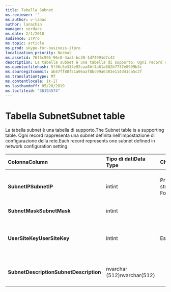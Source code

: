```yaml
---
title: Tabella Subnet
ms.reviewer: ''
ms.author: v-lanac
author: lanachin
manager: serdars
ms.date: 2/1/2018
audience: ITPro
ms.topic: article
ms.prod: skype-for-business-itpro
localization_priority: Normal
ms.assetid: 76f5c995-96c8-4aa3-bc30-1d74991d7c42
description: La tabella subnet è una tabella di supporto. Ogni record rappresenta una subnet definita nell'impostazione di configurazione della rete.
ms.openlocfilehash: 9f36c5e334e92caa8bf4a81a682b7737e8999b3c
ms.sourcegitcommit: ab47ff88f51a96aaf8bc99a6303e114d41ca5c2f
ms.translationtype: MT
ms.contentlocale: it-IT
ms.lasthandoff: 05/20/2019
ms.locfileid: "36194574"
---
```

# <a name="subnet-table"></a><span data-ttu-id="e7c7c-104">Tabella Subnet</span><span class="sxs-lookup"><span data-stu-id="e7c7c-104">Subnet table</span></span>
 
<span data-ttu-id="e7c7c-105">La tabella subnet è una tabella di supporto.</span><span class="sxs-lookup"><span data-stu-id="e7c7c-105">The Subnet table is a supporting table.</span></span> <span data-ttu-id="e7c7c-106">Ogni record rappresenta una subnet definita nell'impostazione di configurazione della rete.</span><span class="sxs-lookup"><span data-stu-id="e7c7c-106">Each record represents one subnet defined in network configuration setting.</span></span>
  
|<span data-ttu-id="e7c7c-107">**Colonna**</span><span class="sxs-lookup"><span data-stu-id="e7c7c-107">**Column**</span></span>|<span data-ttu-id="e7c7c-108">**Tipo di dati**</span><span class="sxs-lookup"><span data-stu-id="e7c7c-108">**Data Type**</span></span>|<span data-ttu-id="e7c7c-109">**Chiave/indice**</span><span class="sxs-lookup"><span data-stu-id="e7c7c-109">**Key/Index**</span></span>|<span data-ttu-id="e7c7c-110">**Dettagli**</span><span class="sxs-lookup"><span data-stu-id="e7c7c-110">**Details**</span></span>|
|:-----|:-----|:-----|:-----|
|<span data-ttu-id="e7c7c-111">**SubnetIP**</span><span class="sxs-lookup"><span data-stu-id="e7c7c-111">**SubnetIP**</span></span> <br/> |<span data-ttu-id="e7c7c-112">int</span><span class="sxs-lookup"><span data-stu-id="e7c7c-112">int</span></span>  <br/> |<span data-ttu-id="e7c7c-113">Primaria, straniera</span><span class="sxs-lookup"><span data-stu-id="e7c7c-113">Primary, Foreign</span></span>  <br/> |<span data-ttu-id="e7c7c-114">Rappresentazione Integer per l'IP della subnet.</span><span class="sxs-lookup"><span data-stu-id="e7c7c-114">Integer representation for the subnet IP.</span></span>  <br/> |
|<span data-ttu-id="e7c7c-115">**SubnetMask**</span><span class="sxs-lookup"><span data-stu-id="e7c7c-115">**SubnetMask**</span></span> <br/> |<span data-ttu-id="e7c7c-116">int</span><span class="sxs-lookup"><span data-stu-id="e7c7c-116">int</span></span>  <br/> ||<span data-ttu-id="e7c7c-117">Subnet mask.</span><span class="sxs-lookup"><span data-stu-id="e7c7c-117">Subnet mask.</span></span>  <br/> |
|<span data-ttu-id="e7c7c-118">**UserSiteKey**</span><span class="sxs-lookup"><span data-stu-id="e7c7c-118">**UserSiteKey**</span></span> <br/> |<span data-ttu-id="e7c7c-119">int</span><span class="sxs-lookup"><span data-stu-id="e7c7c-119">int</span></span>  <br/> |<span data-ttu-id="e7c7c-120">Esterna</span><span class="sxs-lookup"><span data-stu-id="e7c7c-120">Foreign</span></span>  <br/> |<span data-ttu-id="e7c7c-121">A cui si fa riferimento dalla [tabella UserSite](usersite.md).</span><span class="sxs-lookup"><span data-stu-id="e7c7c-121">Referenced from the [UserSite table](usersite.md).</span></span>  <br/> |
|<span data-ttu-id="e7c7c-122">**SubnetDescription**</span><span class="sxs-lookup"><span data-stu-id="e7c7c-122">**SubnetDescription**</span></span> <br/> |<span data-ttu-id="e7c7c-123">nvarchar (512)</span><span class="sxs-lookup"><span data-stu-id="e7c7c-123">nvarchar(512)</span></span>  <br/> ||<span data-ttu-id="e7c7c-124">Descrizione della subnet.</span><span class="sxs-lookup"><span data-stu-id="e7c7c-124">The description for the subnet.</span></span>  <br/> |
   

